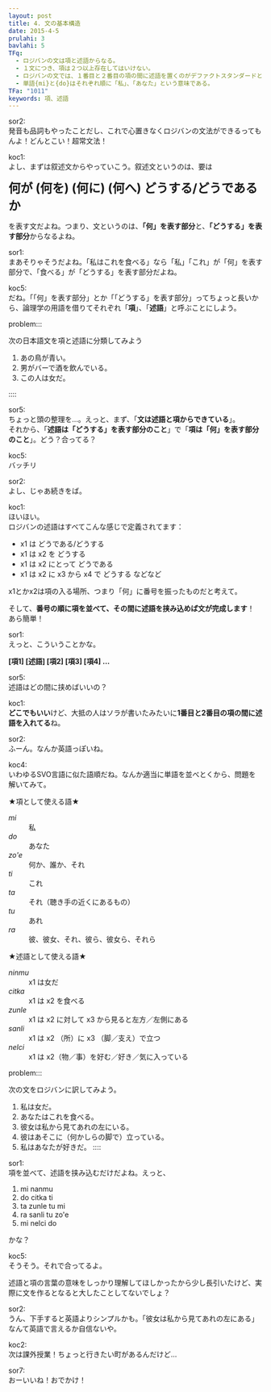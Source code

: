 ```yaml
---
layout: post
title: 4. 文の基本構造
date: 2015-4-5
prulahi: 3
bavlahi: 5
TFq:
  - ロジバンの文は項と述語からなる。
  - １文につき、項は２つ以上存在してはいけない。
  - ロジバンの文では、１番目と２番目の項の間に述語を置くのがデファクトスタンダードとなっている。
  - 単語{mi}と{do}はそれぞれ順に「私」、「あなた」という意味である。
TFa: "1011"
keywords: 項、述語
---
```


sor2:  
発音も品詞もやったことだし、これで心置きなくロジバンの文法ができるってもんよ！どんとこい！超常文法！

koc1:  
よし、まずは叙述文からやっていこう。叙述文というのは、要は

**<font size="+2">何が (何を) (何に) (何へ) どうする/どうであるか</font>**

を表す文だよね。つまり、文というのは、**「何」を表す部分**と、**「どうする」を表す部分**からなるよね。

sor1:  
まあそりゃそうだよね。「私はこれを食べる」なら「私」「これ」が「何」を表す部分で、「食べる」が「どうする」を表す部分だよね。

koc5:  
だね。「「何」を表す部分」とか「「どうする」を表す部分」ってちょっと長いから、論理学の用語を借りてそれぞれ「**項**」、「**述語**」と呼ぶことにしよう。

problem:::

次の日本語文を項と述語に分類してみよう
<ol>
<li >あの鳥が青い。</li>
<li >男がバーで酒を飲んでいる。</li>
<li >この人は女だ。</li>
</ol>
::::


sor5:  
ちょっと頭の整理を...。えっと、まず、「**文は述語と項からできている**」。  
それから、「**述語は「どうする」を表す部分のこと**」で「**項は「何」を表す部分のこと**」。どう？合ってる？

koc5:  
バッチリ

sor2:  
よし、じゃあ続きをば。

koc1:  
ほいほい。    
ロジバンの述語はすべてこんな感じで定義されてます：

- x1 は どうである/どうする
- x1 は x2 を どうする
- x1 は x2 にとって どうである
- x1 は x2 に x3 から x4 で どうする
などなど

x1とかx2は項の入る場所、つまり「何」に番号を振ったものだと考えて。

そして、**番号の順に項を並べて、その間に述語を挟み込めば文が完成します**！ あら簡単！

sor1:  
えっと、こういうことかな。

**[項1] [述語] [項2] [項3] [項4] …**

sor5:  
述語はどの間に挟めばいいの？

koc1:  
**どこでもいい**けど、大抵の人はソラが書いたみたいに**1番目と2番目の項の間に述語を入れてる**ね。

sor2:  
ふーん。なんか英語っぽいね。

koc4:  
いわゆるSVO言語に似た語順だね。なんか適当に単語を並べとくから、問題を解いてみて。


★項として使える語★

<dl class="box valsi">
<dt><dfn>mi</dfn></dt>
<dd >私</dd>
<dt><dfn>do</dfn></dt>
<dd >あなた</dd>
<dt><dfn>zo'e</dfn></dt>
<dd >何か、誰か、それ</dd>
<dt><dfn>ti</dfn></dt>
<dd >これ</dd>
<dt><dfn>ta</dfn></dt>
<dd >それ（聴き手の近くにあるもの）</dd>
<dt><dfn>tu</dfn></dt>
<dd >あれ</dd>
<dt><dfn>ra</dfn></dt>
<dd >彼、彼女、それ、彼ら、彼女ら、それら</dd>
</dl>


★述語として使える語★

<dl class="box valsi">
<dt><dfn>ninmu</dfn></dt>
<dd >x1 は女だ</dd>
<dt><dfn>citka</dfn></dt>
<dd >x1 は x2 を食べる</dd>
<dt><dfn>zunle</dfn></dt>
<dd >x1 は x2 に対して x3 から見ると左方／左側にある</dd>
<dt><dfn>sanli</dfn></dt>
<dd >x1 は x2 （所）に x3 （脚／支え）で立つ</dd>
<dt><dfn>nelci</dfn></dt>
<dd >x1 は x2（物／事）を好む／好き／気に入っている</dd>
</dl>

problem:::

次の文をロジバンに訳してみよう。

1. 私は女だ。
2. あなたはこれを食べる。
3. 彼女は私から見てあれの左にいる。
4. 彼はあそこに（何かしらの脚で）立っている。
5. 私はあなたが好きだ。
::::

sor1:  
項を並べて、述語を挟み込むだけだよね。えっと、

1. mi nanmu
2. do citka ti
3. ta zunle tu mi
4. ra sanli tu zo'e
5. mi nelci do

かな？


koc5:  
そうそう。それで合ってるよ。

述語と項の言葉の意味をしっかり理解してほしかったから少し長引いたけど、実際に文を作るとなると大したことしてないでしょ？

sor2:  
うん、下手すると英語よりシンプルかも。「彼女は私から見てあれの左にある」なんて英語で言えるか自信ないや。

koc2:  
次は課外授業！ちょっと行きたい町があるんだけど...

sor7:  
おーいいね！おでかけ！